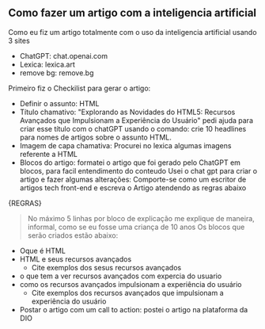 ## Como fazer um artigo com a inteligencia artificial

Como eu fiz um artigo totalmente com o uso da inteligencia artificial usando 3 sites
  - ChatGPT: chat.openai.com
  - Lexica: lexica.art
  - remove bg: remove.bg

Primeiro fiz o Checkilist para gerar o artigo:

- Definir o assunto: HTML
- Título chamativo: "Explorando as Novidades do HTML5: Recursos Avançados que Impulsionam a Experiência do Usuário"
pedi ajuda para criar esse título com o chatGPT usando o comando: crie 10 headlines para nomes de artigos sobre o assunto HTML.
- Imagem de capa chamativa: Procurei no lexica algumas imagens referente a HTML
- Blocos do artigo: formatei o artigo que foi gerado pelo ChatGPT em blocos, para facil entendimento do conteudo
Usei o chat gpt para criar o artigo e fazer algumas alterações:
Comporte-se como um escritor de artigos tech front-end e escreva o Artigo atendendo as regras abaixo

{REGRAS}
> No máximo 5 linhas por bloco de explicação
> me explique de maneira, informal, como se eu fosse uma criança de 10 anos
> Os blocos que serão criados estão abaixo:
- Oque é HTML
- HTML e seus recursos avançados
  - Cite exemplos dos sesus recursos avançados
- o que tem a ver recursos avançados com expercia do usuario
- como os recursos avançados impulsionam a experiência do usuário
  - Cite exemplos dos recursos avançados que impulsionam a experiência do usuário
- Postar o artigo com um call to action: postei o artigo na plataforma da DIO
